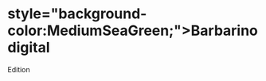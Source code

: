 <!DOCTYPE html>
<html>
<head>
<title>Barbarino-digital</title>
</head>
<body>
  
<h1>style="background-color:MediumSeaGreen;">Barbarino digital</h1>
<p>Edition</p>

</body>
</html> 
